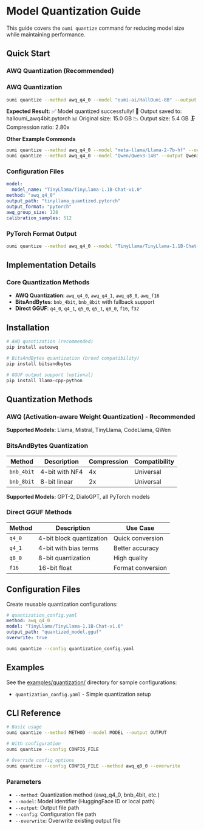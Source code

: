 # Model Quantization Guide

This guide covers the `oumi quantize` command for reducing model size while maintaining performance.

## Quick Start

### AWQ Quantization (Recommended)

### AWQ Quantization

```bash
oumi quantize --method awq_q4_0 --model "oumi-ai/HallOumi-8B" --output halloumi_awq4bit.pytorch
```

**Expected Result:**
✅ Model quantized successfully!
📁 Output saved to: halloumi_awq4bit.pytorch
📊 Original size: 15.0 GB
📉 Output size: 5.4 GB
🗜️  Compression ratio: 2.80x

**Other Example Commonds**

```bash
oumi quantize --method awq_q4_0 --model "meta-llama/Llama-2-7b-hf" --output model.pytorch
oumi quantize --method awq_q4_0 --model "Qwen/Qwen3-14B" --output Qwen3-14B_awq4bit.pytorch
```

### Configuration Files

```yaml
model:
  model_name: "TinyLlama/TinyLlama-1.1B-Chat-v1.0"
method: "awq_q4_0"
output_path: "tinyllama_quantized.pytorch"
output_format: "pytorch"
awq_group_size: 128
calibration_samples: 512
```

### PyTorch Format Output

```bash
oumi quantize --method awq_q4_0 --model "TinyLlama/TinyLlama-1.1B-Chat-v1.0" --output model.pytorch
```

## Implementation Details

### Core Quantization Methods

- **AWQ Quantization**: `awq_q4_0`, `awq_q4_1`, `awq_q8_0`, `awq_f16`
- **BitsAndBytes**: `bnb_4bit`, `bnb_8bit` with fallback support
- **Direct GGUF**: `q4_0`, `q4_1`, `q5_0`, `q5_1`, `q8_0`, `f16`, `f32`

## Installation

```bash
# AWQ quantization (recommended)
pip install autoawq

# BitsAndBytes quantization (broad compatibility)
pip install bitsandbytes

# GGUF output support (optional)
pip install llama-cpp-python
```

## Quantization Methods

### AWQ (Activation-aware Weight Quantization) - Recommended

**Supported Models:** Llama, Mistral, TinyLlama, CodeLlama, QWen

### BitsAndBytes Quantization

| Method | Description | Compression | Compatibility |
|--------|-------------|-------------|---------------|
| `bnb_4bit` | 4-bit with NF4 | 4x | Universal |
| `bnb_8bit` | 8-bit linear | 2x | Universal |

**Supported Models:** GPT-2, DialoGPT, all PyTorch models

### Direct GGUF Methods

| Method | Description | Use Case |
|--------|-------------|----------|
| `q4_0` | 4-bit block quantization | Quick conversion |
| `q4_1` | 4-bit with bias terms | Better accuracy |
| `q8_0` | 8-bit quantization | High quality |
| `f16` | 16-bit float | Format conversion |

## Configuration Files

Create reusable quantization configurations:

```yaml
# quantization_config.yaml
method: awq_q4_0
model: "TinyLlama/TinyLlama-1.1B-Chat-v1.0"
output_path: "quantized_model.gguf"
overwrite: true
```

```bash
oumi quantize --config quantization_config.yaml
```

## Examples

See the [examples/quantization/](../examples/quantization/) directory for sample configurations:

- `quantization_config.yaml` - Simple quantization setup

## CLI Reference

```bash
# Basic usage
oumi quantize --method METHOD --model MODEL --output OUTPUT

# With configuration
oumi quantize --config CONFIG_FILE

# Override config options
oumi quantize --config CONFIG_FILE --method awq_q8_0 --overwrite
```

### Parameters

- `--method`: Quantization method (awq_q4_0, bnb_4bit, etc.)
- `--model`: Model identifier (HuggingFace ID or local path)
- `--output`: Output file path
- `--config`: Configuration file path
- `--overwrite`: Overwrite existing output file
